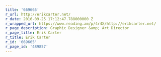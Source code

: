 ```yaml
---
title: '669665'
r_url: http://erikcarter.net/
r_date: 2016-09-25 17:12:47.788000000 Z
r_wrapped_url: https://www.reading.am/p/4r4X/http://erikcarter.net/
r_page_description: Graphic Designer &amp; Art Director
r_page_title: Erik Carter
r_title: Erik Carter
r_id: '669665'
r_page_id: '489857'
---
```


